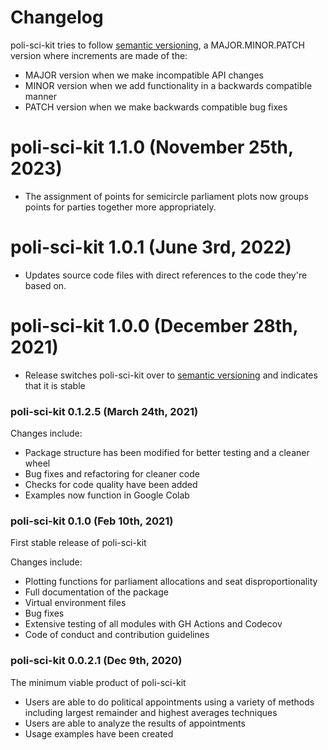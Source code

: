# Changelog

poli-sci-kit tries to follow [semantic versioning](https://semver.org/), a MAJOR.MINOR.PATCH version where increments are made of the:

- MAJOR version when we make incompatible API changes
- MINOR version when we add functionality in a backwards compatible manner
- PATCH version when we make backwards compatible bug fixes

# poli-sci-kit 1.1.0 (November 25th, 2023)

- The assignment of points for semicircle parliament plots now groups points for parties together more appropriately.

# poli-sci-kit 1.0.1 (June 3rd, 2022)

- Updates source code files with direct references to the code they're based on.

# poli-sci-kit 1.0.0 (December 28th, 2021)

- Release switches poli-sci-kit over to [semantic versioning](https://semver.org/) and indicates that it is stable

### poli-sci-kit 0.1.2.5 (March 24th, 2021)

Changes include:

- Package structure has been modified for better testing and a cleaner wheel
- Bug fixes and refactoring for cleaner code
- Checks for code quality have been added
- Examples now function in Google Colab

### poli-sci-kit 0.1.0 (Feb 10th, 2021)

First stable release of poli-sci-kit

Changes include:

- Plotting functions for parliament allocations and seat disproportionality
- Full documentation of the package
- Virtual environment files
- Bug fixes
- Extensive testing of all modules with GH Actions and Codecov
- Code of conduct and contribution guidelines

### poli-sci-kit 0.0.2.1 (Dec 9th, 2020)

The minimum viable product of poli-sci-kit

- Users are able to do political appointments using a variety of methods including largest remainder and highest averages techniques
- Users are able to analyze the results of appointments
- Usage examples have been created
